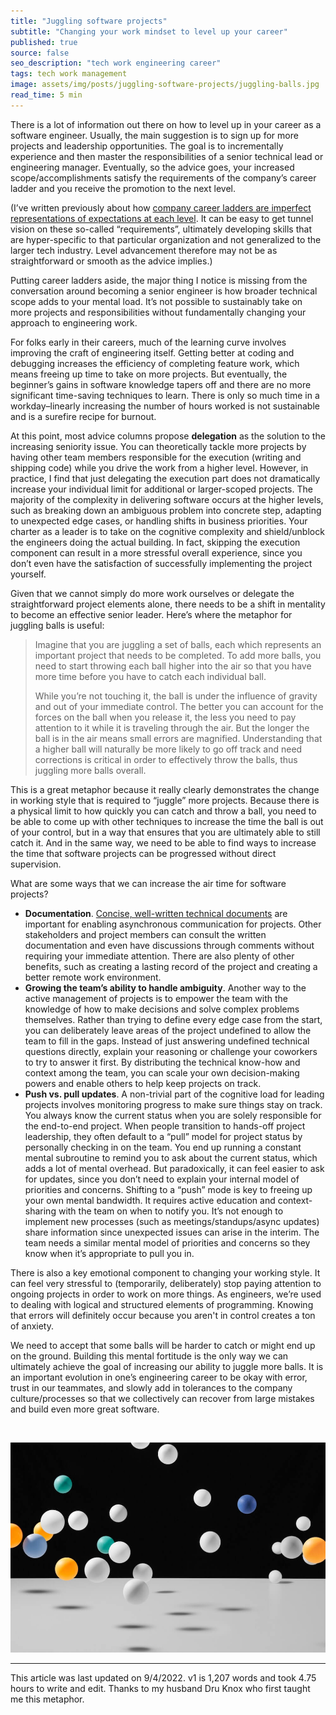 ```yaml
---
title: "Juggling software projects"
subtitle: "Changing your work mindset to level up your career"
published: true
source: false
seo_description: "tech work engineering career"
tags: tech work management
image: assets/img/posts/juggling-software-projects/juggling-balls.jpg
read_time: 5 min
---
```


There is a lot of information out there on how to level up in your career as a software engineer. Usually, the main suggestion is to sign up for more projects and leadership opportunities. The goal is to incrementally experience and then master the responsibilities of a senior technical lead or engineering manager. Eventually, so the advice goes, your increased scope/accomplishments satisfy the requirements of the company’s career ladder and you receive the promotion to the next level.

(I’ve written previously about how [company career ladders are imperfect representations of expectations at each level](/blog/2022/03/11/engineering-ladder/). It can be easy to get tunnel vision on these so-called “requirements”, ultimately developing skills that are hyper-specific to that particular organization and not generalized to the larger tech industry. Level advancement therefore may not be as straightforward or smooth as the advice implies.)

Putting career ladders aside, the major thing I notice is missing from the conversation around becoming a senior engineer is how broader technical scope adds to your mental load. It’s not possible to sustainably take on more projects and responsibilities without fundamentally changing your approach to engineering work.

For folks early in their careers, much of the learning curve involves improving the craft of engineering itself. Getting better at coding and debugging increases the efficiency of completing feature work, which means freeing up time to take on more projects. But eventually, the beginner’s gains in software knowledge tapers off and there are no more significant time-saving techniques to learn. There is only so much time in a workday–linearly increasing the number of hours worked is not sustainable and is a surefire recipe for burnout.

At this point, most advice columns propose **delegation** as the solution to the increasing seniority issue. You can theoretically tackle more projects by having other team members responsible for the execution (writing and shipping code) while you drive the work from a higher level. However, in practice, I find that just delegating the execution part does not dramatically increase your individual limit for additional or larger-scoped projects. The majority of the complexity in delivering software occurs at the higher levels, such as breaking down an ambiguous problem into concrete step, adapting to unexpected edge cases, or handling shifts in business priorities. Your charter as a leader is to take on the cognitive complexity and shield/unblock the engineers doing the actual building. In fact, skipping the execution component can result in a more stressful overall experience, since you don’t even have the satisfaction of successfully implementing the project yourself.

Given that we cannot simply do more work ourselves or delegate the straightforward project elements alone, there needs to be a shift in mentality to become an effective senior leader. Here’s where the metaphor for juggling balls is useful:

> Imagine that you are juggling a set of balls, each which represents an important project that needs to be completed. To add more balls, you need to start throwing each ball higher into the air so that you have more time before you have to catch each individual ball.
> 
> While you’re not touching it, the ball is under the influence of gravity and out of your immediate control. The better you can account for the forces on the ball when you release it, the less you need to pay attention to it while it is traveling through the air. But the longer the ball is in the air means small errors are magnified. Understanding that a higher ball will naturally be more likely to go off track and need corrections is critical in order to effectively throw the balls, thus juggling more balls overall.

This is a great metaphor because it really clearly demonstrates the change in working style that is required to “juggle” more projects. Because there is a physical limit to how quickly you can catch and throw a ball, you need to be able to come up with other techniques to increase the time the ball is out of your control, but in a way that ensures that you are ultimately able to still catch it. And in the same way, we need to be able to find ways to increase the time that software projects can be progressed without direct supervision.

What are some ways that we can increase the air time for software projects?

- **Documentation**. [Concise, well-written technical documents](/blog/2021/03/01/architecture-docs/) are important for enabling asynchronous communication for projects. Other stakeholders and project members can consult the written documentation and even have discussions through comments without requiring your immediate attention. There are also plenty of other benefits, such as creating a lasting record of the project and creating a better remote work environment.
- **Growing the team’s ability to handle ambiguity**. Another way to the active management of projects is to empower the team with the knowledge of how to make decisions and solve complex problems themselves. Rather than trying to define every edge case from the start, you can deliberately leave areas of the project undefined to allow the team to fill in the gaps. Instead of just answering undefined technical questions directly, explain your reasoning or challenge your coworkers to try to answer it first. By distributing the technical know-how and context among the team, you can scale your own decision-making powers and enable others to help keep projects on track.
- **Push vs. pull updates**. A non-trivial part of the cognitive load for leading projects involves monitoring progress to make sure things stay on track. You always know the current status when you are solely responsible for the end-to-end project. When people transition to hands-off project leadership, they often default to a “pull” model for project status by personally checking in on the team. You end up running a constant mental subroutine to remind you to ask about the current status, which adds a lot of mental overhead. But paradoxically, it can feel easier to ask for updates, since you don’t need to explain your internal model of priorities and concerns. Shifting to a “push” mode is key to freeing up your own mental bandwidth. It requires active education and context-sharing with the team on when to notify you. It’s not enough to implement new processes (such as meetings/standups/async updates) share information since unexpected issues can arise in the interim. The team needs a similar mental model of priorities and concerns so they know when it’s appropriate to pull you in.

There is also a key emotional component to changing your working style. It can feel very stressful to (temporarily, deliberately) stop paying attention to ongoing projects in order to work on more things. As engineers, we’re used to dealing with logical and structured elements of programming. Knowing that errors will definitely occur because you aren't in control creates a ton of anxiety.

We need to accept that some balls will be harder to catch or might end up on the ground. Building this mental fortitude is the only way we can ultimately achieve the goal of increasing our ability to juggle more balls. It is an important evolution in one’s engineering career to be okay with error, trust in our teammates, and slowly add in tolerances to the company culture/processes so that we collectively can recover from large mistakes and build even more great software. 

<br/>

![juggle_balls](/assets/img/posts/juggling-software-projects/juggling-balls.jpg)

<hr class="section-divider" />

<footer>This article was last updated on 9/4/2022. v1 is 1,207 words and took 4.75 hours to write and edit. Thanks to my husband Dru Knox who first taught me this metaphor.</footer>